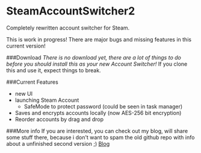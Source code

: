 # SteamAccountSwitcher2
Completely rewritten account switcher for Steam.

This is work in progress!
There are major bugs and missing features in this current version!

###Download
*There is no download yet, there are a lot of things to do before you should install this as your new Account Switcher!*
If you clone this and use it, expect things to break.

###Current Features
- new UI
- launching Steam Account
  - SafeMode to protect password (could be seen in task manager)
- Saves and encrypts accounts locally (now AES-256 bit encryption)
- Reorder accounts by drag and drop

###More info
If you are interested, you can check out my blog, will share some stuff there, because i don't want to spam the old github repo with info about a unfinished second version ;)
[Blog](https://wedenig.org/main/blog/steamaccountswitcher-v2)
